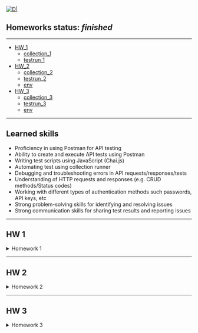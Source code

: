 [![D|](https://lentux-informatica.com/wp-content/uploads/2018/05/postman-logo.png)](https://www.postman.com/)
## __Homeworks status:__ _finished_
---
-  [HW_1](#hw_1)
    - [collection_1][hw1col_link]
    - [testrun_1][hw1test_link]
- [HW_2](#hw_2)
    - [collection_2][hw2col_link]
    - [testrun_2][hw2test_link]
    - [env][hw2env_link]
- [HW_3](#hw_3)
    - [collection_3][hw3col_link]
    - [testrun_3][hw3test_link]
    - [env][hw3env_link]
--- 

## Learned skills

-   Proficiency in using Postman for API testing 
-   Ability to create and execute API tests using Postman 
-   Writing test scripts using JavaScript (Chai.js)
-   Automating test using collection runner
-   Debugging and troubleshooting errors in API requests/responses/tests
-   Understanding of HTTP requests and responses (e.g. CRUD methods/Status codes)
-   Working with different types of authentication methods such passwords, API keys, etc
-   Strong problem-solving skills for identifying and resolving issues
-   Strong communication skills for sharing test results and reporting issues

---

## HW 1 <a name="hw_1"></a>

<details>
<summary>Homework 1</summary>

*Main task: Создать запросы в Postman.*
```javascript
Protocol: http
IP: **
Port: 5005
```

```javascript
EP_1
Method: GET
EndPoint: /get_method
    request url params: 
    name: str
    age: int
        response: 
        [   “Str”,
            “Str”]
```

```javascript
EP_2
Method: POST
EndPoint: /user_info_3
request form data: 
 name: str
 age: int
 salary: int

response: 
{'name': name,
          'age': age,
          'salary': salary,
          'family': {'children': [['Alex', 24], ['Kate', 12]],
                     'u_salary_1_5_year': salary * 4}}
```

```javascript
EP_3
Method: GET
EndPoint: /object_info_1
request url params: 
 name: str
 age: int
 weight: int

response: 
{'name': name,
          'age': age,
          'daily_food': weight * 0.012,
          'daily_sleep': weight * 2.5}
```

```javascript
EP_4
Method: GET
EndPoint: /object_info_2
request url params: 
 name: str
 age: int
 salary: int

response: 
{'start_qa_salary': salary,
          'qa_salary_after_6_months': salary * 2,
          'qa_salary_after_12_months': salary * 2.7,
          'qa_salary_after_1.5_year': salary * 3.3,
          'qa_salary_after_3.5_years': salary * 3.8,
          'person': {'u_name': [user_name, salary, age],
                     'u_age': age,
                     'u_salary_5_years': salary * 4.2}
          }
```

```javascript
EP_5
Method: GET
EndPoint: /object_info_3
request url params: 
 name: str
 age: int
 salary: int

response: 
{'name': name,
          'age': age,
          'salary': salary,
          'family': {'children': [['Alex', 24], ['Kate', 12]],
                     'pets': {'cat':{'name':'Sunny',
                                     'age': 3},
                              'dog':{'name':'Luky',
                                     'age': 4}},
                     'u_salary_1_5_year': salary * 4}
          }
```

```javascript
EP_6
Method: GET
EndPoint: /object_info_4
request url params: 
 name: str
 age: int
 salary: int

response: 
{'name': name,
          'age': int(age),
          'salary': [salary, str(salary * 2), str(salary * 3)]}
```

```javascript
EP_7
Method: POST
EndPoint: /user_info_2
request form data: 
 name: str
 age: int
 salary: int

response: 
{'start_qa_salary': salary,
          'qa_salary_after_6_months': salary * 2,
          'qa_salary_after_12_months': salary * 2.7,
          'qa_salary_after_1.5_year': salary * 3.3,
          'qa_salary_after_3.5_years': salary * 3.8,
          'person': {'u_name': [user_name, salary, age],
                     'u_age': age,
                     'u_salary_5_years': salary * 4.2}
          }
```
<details>
<summary>Screen_RunClc</summary>
    
<img src ="https://github.com/Foxive/Postman/blob/main/Postman.HW_1_RunClc.png?raw=true">
    
</details>
</details>

---
## HW 2 <a name="hw_2"></a>

<details>
<summary>Homework 2</summary>

*Main tasks:* 
* Отправить запрос
* Проверить статус код (== 200)
* Проверить доп. параметры с помощью тестов

<details>
<summary>Screen_RunClc</summary>

<img src ="https://github.com/Foxive/Postman/blob/main/Postman.HW_2_RunClc.png?raw=true">

</details>

<details>
<summary>Tasks</summary>
<details>
<summary>Task 1 (EP_1)</summary>

```javascript
{{url}}/first
1. Отправить запрос.
2. Статус код 200
3. Проверить, что в body приходит правильный string.
```

</details>
<details>
<summary>Task 2 (EP_2)</summary>

```javascript
{{url}}/user_info_3
1. Отправить запрос.
2. Статус код 200
3. Спарсить response body в json.
4. Проверить, что name в ответе равно name s request (name вбить руками.)
5. Проверить, что age в ответе равно age s request (age вбить руками.)
6. Проверить, что salary в ответе равно salary s request (salary вбить руками.)
7. Спарсить request.
8. Проверить, что name в ответе равно name s request (name забрать из request.)
9. Проверить, что age в ответе равно age s request (age забрать из request.)
10. Проверить, что salary в ответе равно salary s request (salary забрать из request.)
11. Вывести в консоль параметр family из response.
12. Проверить что u_salary_1_5_year в ответе равно salary*4 (salary забрать из request)
```

</details>
<details>
<summary>Task 3 (EP_3)</summary>

```javascript
{{url}}/object_info_3
1. Отправить запрос.
2. Статус код 200
3. Спарсить response body в json.
4. Спарсить request.
5. Проверить, что name в ответе равно name s request (name забрать из request.)
6. Проверить, что age в ответе равно age s request (age забрать из request.)
7. Проверить, что salary в ответе равно salary s request (salary забрать из request.)
8. Вывести в консоль параметр family из response.
9. Проверить, что у параметра dog есть параметры name.
10. Проверить, что у параметра dog есть параметры age.
11. Проверить, что параметр name имеет значение Luky.
12. Проверить, что параметр age имеет значение 4.
```

</details>
<details>
<summary>Task 4 (EP_4)</summary>

```javascript
{{url}}/object_info_4
1. Отправить запрос.
2. Статус код 200
3. Спарсить response body в json.
4. Спарсить request.
5. Проверить, что name в ответе равно name s request (name забрать из request.)
6. Проверить, что age в ответе равно age из request (age забрать из request.)
7. Вывести в консоль параметр salary из request.
8. Вывести в консоль параметр salary из response.
9. Вывести в консоль 0-й элемент параметра salary из response.
10. Вывести в консоль 1-й элемент параметра salary параметр salary из response.
11. Вывести в консоль 2-й элемент параметра salary параметр salary из response.
12. Проверить, что 0-й элемент параметра salary равен salary из request (salary забрать из request.)
13. Проверить, что 1-й элемент параметра salary равен salary*2 из request (salary забрать из request.)
14. Проверить, что 2-й элемент параметра salary равен salary*3 из request (salary забрать из request.)
15. Создать в окружении переменную name
16. Создать в окружении переменную age
17. Создать в окружении переменную salary
18. Передать в окружение переменную name
19. Передать в окружение переменную age
20. Передать в окружение переменную salary
21. Написать цикл который выведет в консоль по порядку элементы списка из параметра salary.
```

</details>
<details>
<summary>Task 5 (EP_5)</summary>

```javascript
{{url}}/user_info_2
1. Вставить параметр salary из окружения в request
2. Вставить параметр age из окружения в age
3. Вставить параметр name из окружения в name
4. Отправить запрос.
5. Статус код 200
6. Спарсить response body в json.
7. Спарсить request.
8. Проверить, что json response имеет параметр start_qa_salary
9. Проверить, что json response имеет параметр qa_salary_after_6_months
10. Проверить, что json response имеет параметр qa_salary_after_12_months
11. Проверить, что json response имеет параметр qa_salary_after_1.5_year
12. Проверить, что json response имеет параметр qa_salary_after_3.5_years
13. Проверить, что json response имеет параметр person
14. Проверить, что параметр start_qa_salary равен salary из request (salary забрать из request.)
15. Проверить, что параметр qa_salary_after_6_months равен salary*2 из request (salary забрать из request.)
16. Проверить, что параметр qa_salary_after_12_months равен salary*2.7 из request (salary забрать из request.)
17. Проверить, что параметр qa_salary_after_1.5_year равен salary*3.3 из request (salary забрать из request.)
18. Проверить, что параметр qa_salary_after_3.5_years равен salary*3.8 из request (salary забрать из request.)
19. Проверить, что в параметре person, 1-й элемент из u_name равен salary из request (salary забрать из request.)
20. Проверить, что что параметр u_age равен age из request (age забрать из request.)
21. Проверить, что параметр u_salary_5_years равен salary*4.2 из request (salary забрать из request.)
22. ***Написать цикл который выведет в консоль по порядку элементы списка из параметра person.
```

</details>
</details>


<details>
<summary>Code</summary>
<details>
<summary>Task 1 (EP_1)</summary>

```javascript
// Парсим ответ
var testBody = pm.response.text();
// 2. Статус код 200
pm.test("Status code is 200", function () {
    pm.response.to.have.status(200);
});
// 3. Проверить, что в body приходит правильный string.
pm.test("Body matches string", function () {
    pm.expect(pm.response.text()).to.include("This is the first responce from server!ss");
});
pm.test("Body is correct", function () {
    pm.response.to.have.body(testBody);
});
```

</details>
<details>
<summary>Task 2 (EP_2)</summary>

```javascript
// 2. Статус код 200
pm.test("Status code is 200", function () {
    pm.response.to.have.status(200);
});
// 3. Спарсить response body в json.
const responseJson = pm.response.json();
// 4. Проверить, что name в ответе равно name s request (name вбить руками.)
pm.test("Person is John", () => {
  pm.expect(responseJson.name).to.eql("John");
});
// 5. Проверить, что age в ответе равно age s request (age вбить руками.)
pm.test("Age is 25", () => {
  pm.expect(responseJson.age).to.eql+(25);
});
// 6. Проверить, что salary в ответе равно salary s request (salary вбить руками.)
pm.test("Salary is 1000", () => {
  pm.expect(responseJson.salary).to.eql(1000);
});
// 7. Спарсить request.
var requestdata = request.data;
// 8. Проверить, что name в ответе равно name s request (name забрать из request.)
pm.test("Person name is valid", () => {
  pm.expect(responseJson.name).to.eql(requestdata.name);
});
// 9. Проверить, что age в ответе равно age s request (age забрать из request.)
pm.test("Person age is valid", () => {
  pm.expect(responseJson.age).to.eql(requestdata.age);
});
// 10. Проверить, что salary в ответе равно salary s request (salary забрать из request.)
pm.test("Person salary is valid", () => {
  pm.expect(responseJson.salary).to.eql(+requestdata.salary);
});
// 11. Вывести в консоль параметр family из response.
console.log (responseJson.family)
// 12. Проверить что u_salary_1_5_year в ответе равно salary*4 (salary забрать из request)
pm.test("Server logic works out multiplication", () => {
  pm.expect(responseJson.family.u_salary_1_5_year).to.eql(requestdata.salary*4);
});
```
</details>
<details>
<summary>Task 3 (EP_3)</summary>

```javascript
// 2. Статус код 200
pm.test("Status code is 200", function () {
    pm.response.to.have.status(200);
});
// 3. Спарсить response body в json.
const responseJson = pm.response.json();
// 4. Спарсить request
var requestdata = pm.request.url.query.toObject();
// 5. Проверить, что name в ответе равно name s request (name забрать из request.)
pm.test("Person name is valid", () => {
  pm.expect(responseJson.name).to.eql(requestdata.name);
});
// 6. Проверить, что age в ответе равно age s request (age забрать из request.)
pm.test("Person age is valid", () => {
  pm.expect(responseJson.age).to.eql(requestdata.age);
});
// 7. Проверить, что salary в ответе равно salary s request (salary забрать из request.)
pm.test("Person salary is valid", () => {
  pm.expect(responseJson.salary).to.eql(+requestdata.salary);
});
// 8. Вывести в консоль параметр family из response.
console.log (responseJson.family)
// 9. Проверить, что у параметра dog есть параметры name.
pm.test("Dog name is valid", () => {
  pm.expect(responseJson.family.pets.dog).to.have.property("name");
});
// 10. Проверить, что у параметра dog есть параметры age.
pm.test("Dog age is valid", () => {
  pm.expect(responseJson.family.pets.dog).to.have.property("age");
});
// 11. Проверить, что параметр name имеет значение Luky.
pm.test("Dog name is Luky", () => {
  pm.expect(responseJson.family.pets.dog.name).to.eql("Luky")
});
// 12. Проверить, что параметр age имеет значение 4.
pm.test("Dog age is 4", () => {
  pm.expect(responseJson.family.pets.dog.age).to.eql(4)
});
```
</details>
<details>
<summary>Task 4 (EP_4)</summary>

```javascript
// 2. Статус код 200
pm.test("Status code is 200", function () {
    pm.response.to.have.status(200);
});
// 3. Спарсить response body в json.
const responseJson = pm.response.json();
// 4. Спарсить request
var requestdata = pm.request.url.query.toObject();
// 5. Проверить, что name в ответе равно name s request (name забрать из request.)
pm.test("Person name is valid", () => {
  pm.expect(responseJson.name).to.eql(requestdata.name);
});
// 6. Проверить, что age в ответе равно age s request (age забрать из request.)
pm.test("Person age is valid", () => {
  pm.expect(responseJson.age).to.eql(+requestdata.age);
});
// 7. Вывести в консоль параметр salary из request.
console.log(requestdata.salary)
// 8. Вывести в консоль параметр salary из response.
console.log(responseJson.salary)
// 9. Вывести в консоль 0-й элемент параметра salary из response.
console.log(responseJson.salary[0])
// 10. Вывести в консоль 1-й элемент параметра salary параметр salary из response.
console.log(responseJson.salary[1])
// 11. Вывести в консоль 2-й элемент параметра salary параметр salary из response.
console.log(responseJson.salary[2])
// 12. Проверить, что 0-й элемент параметра salary равен salary из request (salary забрать из request.)
pm.test("Server response equal request ", () => {
  pm.expect(responseJson.salary[0]).to.eql(+requestdata.salary);
});
// 13. Проверить, что 1-й элемент параметра salary равен salary*2 из request (salary забрать из request.)
pm.test("Server response equal request ", () => {
  pm.expect(+responseJson.salary[1]).to.eql(requestdata.salary*2);
});
// 14. Проверить, что 2-й элемент параметра salary равен salary*3 из request (salary забрать из request.)
pm.test("Server response equal request ", () => {
  pm.expect(+responseJson.salary[2]).to.eql(requestdata.salary*3);
});
// 15. Создать в окружении переменную name
pm.environment.set("name", " ");
// 16. Создать в окружении переменную age
pm.environment.set("age", " ");
// 17. Создать в окружении переменную salary
pm.environment.set("salary", " ");
// 18. Передать в окружение переменную name
pm.environment.set("name", requestdata.name);
// 19. Передать в окружение переменную age
pm.environment.set("age", requestdata.age);
// 20. Передать в окружение переменную salary
pm.environment.set("salary", requestdata.salary);
// // 21. Написать цикл который выведет в консоль по порядку элементы списка из параметра salary.
var arr = responseJson.salary
console.log ('asd')
arr.forEach(function(item, i, arr) {
    console.log ('Текущий элемент списка: ', i, ' имеет значение =', item)
})
```
</details>
<details>
<summary>Task 5 (EP_5)</summary>

```javascript
// 5. Статус код 200
pm.test("Status code is 200", function () {
    pm.response.to.have.status(200);
});
// 6. Спарсить response body в json.
const responseJson = pm.response.json();
// // 7. Спарсить request
var requestdata = request.data
console.log(requestdata)
// // 8. Проверить, что json response имеет параметр start_qa_salary
pm.test("Json response have property start_qa_salary", () => {
  pm.expect(responseJson).to.have.property("start_qa_salary")
});
// 9. Проверить, что json response имеет параметр qa_salary_after_6_months
pm.test("Json response have property qa_salary_after_6_months", () => {
  pm.expect(responseJson).to.have.property("qa_salary_after_6_months")
});
// 10. Проверить, что json response имеет параметр qa_salary_after_12_months
pm.test("Json response have property qa_salary_after_12_months", () => {
  pm.expect(responseJson).to.have.property("qa_salary_after_12_months")
});
// 11. Проверить, что json response имеет параметр qa_salary_after_1.5_year
pm.test("Json response have property qa_salary_after_1.5_year", () => {
  pm.expect(responseJson).to.have.property("qa_salary_after_1.5_year")
});
// 12. Проверить, что json response имеет параметр qa_salary_after_3.5_years
pm.test("Json response have property qa_salary_after_3.5_years", () => {
  pm.expect(responseJson).to.have.property("qa_salary_after_3.5_years")
});
// 13. Проверить, что json response имеет параметр person
pm.test("Json response have property person", () => {
  pm.expect(responseJson).to.have.property("person")
});
// 14. Проверить, что параметр start_qa_salary равен salary из request (salary забрать из request.)
pm.test("Param response start_qa_salary eql salary from request", () => {
    pm.expect(responseJson.start_qa_salary).to.eql(+requestdata.salary);
});
// 15. Проверить, что параметр qa_salary_after_6_months равен salary*2 из request (salary забрать из request.)
pm.test("Param response qa_salary_after_6_months eql salary*2 from request", () => {
    pm.expect(responseJson.qa_salary_after_6_month).to.eql+(requestdata.salary*2);
});
// 16. Проверить, что параметр qa_salary_after_12_months равен salary*2.7 из request (salary забрать из request.)
pm.test("Param response qa_salary_after_12_months eql salary*2 from request", () => {
    pm.expect(responseJson.qa_salary_after_12_month).to.eql+(requestdata.salary*2.7);
});
// 17. Проверить, что параметр qa_salary_after_1.5_year равен salary*3.3 из request (salary забрать из request.)
pm.test("Param response qa_salary_after_1.5_years eql salary*2 from request", () => {
    pm.expect(responseJson["qa_salary_after_1.5_years"]).to.eql+(requestdata.salary*3.3);
});
// 18. Проверить, что параметр qa_salary_after_3.5_years равен salary*3.8 из request (salary забрать из request.)
pm.test("Param response qa_salary_after_3.5_years eql salary*2 from request", () => {
    pm.expect(responseJson["qa_salary_after_3.5_years"]).to.eql+(requestdata.salary*3.8);
});
// 19. Проверить, что в параметре person, 1-й элемент из u_name равен salary из request (salary забрать из request.)
pm.test("1st element in param person from u_name = salary", () => {
    pm.expect(responseJson.person.u_name[1]).to.eql+(requestdata.salary);
});
// 20. Проверить, что что параметр u_age равен age из request (age забрать из request.)
pm.test("Param age from u_name = age", () => {
    pm.expect(responseJson.person.u_name[2]).to.eql+(requestdata.age);
});
// 21. Проверить, что параметр u_salary_5_years равен salary*4.2 из request (salary забрать из request.)
pm.test("Param u_salary_5_years", () => {
    pm.expect(responseJson.person.u_salary_5_years).to.eql+(requestdata.salary*4.2);
});
// 22. ***Написать цикл который выведет в консоль по порядку элементы списка из параметра person.
for (i in responseJson.person) {
 console.log('Element: ', responseJson.person[i]);
}
```

</details>
</details>
</details>

---

## HW 3 <a name="hw_3"></a>
<details>
<summary>Homework 3</summary>


*Main tasks:* 
*  Отправить запрос
*  Получить токен
*  Проверить доп. параметры с помощью тестов


<details>
<summary>Screen_RunClc</summary>

<img src ="https://github.com/Foxive/Postman/blob/main/Postman.HW_3_RunClc.png?raw=true">

</details>

<details>
<summary>Tasks</summary>
<details>
<summary>Task 1 (EP_1)</summary>

```javascript
POST
{{url}}/login
login : str (кроме /)
password : str
Приходящий токен необходимо передать во все остальные запросы.
```

</details>
<details>
<summary>Task 2 (EP_2)</summary>

```javascript
{{url}}/user_info
    req. (RAW JSON)
    POST
    age: int
    salary: int
    name: str
    auth_token
    resp.
    {'start_qa_salary':salary,
    'qa_salary_after_6_months': salary * 2,
    'qa_salary_after_12_months': salary * 2.9,
    'person': {'u_name':[user_name, salary, age],
                                'u_age':age,
                                'u_salary_1.5_year': salary * 4}
                                }
Тесты:
1) Статус код 200
2) Проверка структуры json в ответе.
3) В ответе указаны коэффициенты умножения salary, напишите тесты по проверке правильности результата перемножения на коэффициент.
4) Достать значение из поля 'u_salary_1.5_year' и передать в поле salary запроса {{url}}/get_test_user

```
</details>
<details>
<summary>Task 3 (EP_3)</summary>

```javascript
{{url}}/new_data
    req.
    POST
    age: int
    salary: int
    name: str
    auth_token
    Resp.
    {'name':name,
    'age': int(age),
    'salary': [salary, str(salary*2), str(salary*3)]}
Тесты:
1) Статус код 200
2) Проверка структуры json в ответе.
3) В ответе указаны коэффициенты умножения salary, напишите тесты по проверке правильности результата перемножения на коэффициент.
4) проверить, что 2-й элемент массива salary больше 1-го и 0-го

```
</details>
<details>
<summary>Task 4 (EP_4)</summary>

```javascript
 {{url}}/test_pet_info    
    req.
    POST
    age: int
    weight: int
    name: str
    auth_token
    Resp.  
    {'name': name,
    'age': age,
    'daily_food':weight * 0.012,
    'daily_sleep': weight * 2.5}
Тесты:
1) Статус код 200
2) Проверка структуры json в ответе.
3) В ответе указаны коэффициенты умножения weight, напишите тесты по проверке правильности результата перемножения на коэффициент.
```
</details>
<details>
<summary>Task 5 (EP_5)</summary>

```javascript
{{url}}/get_test_user
    req.
    POST
    age: int
    salary: int
    name: str
    auth_token

    Resp.
    {'name': name,
    'age':age,
    'salary': salary,
    'family':{'children':[['Alex', 24],['Kate', 12]],
    'u_salary_1.5_year': salary * 4}
    }
Тесты:
1) Статус код 200
2) Проверка структуры json в ответе.
3) Проверить что занчение поля name = значению переменной name из окружения
4) Проверить что занчение поля age в ответе соответсвует отправленному в запросе значению поля age
```

</details>
<details>
<summary>Task 6 (EP_6)</summary>

```javascript
{{url_alt}}/currency
    req.
    POST
    auth_token
    Resp. Передаётся список массив объектов.
    [
    {"Cur_Abbreviation": str,
    "Cur_ID": int,
    "Cur_Name": str
    }
    …
    {"Cur_Abbreviation": str,
    "Cur_ID": int,
    "Cur_Name": str
    }]
Тесты:
1) Можете взять любой объект из присланного списка, используйте js random.
В объекте возьмите Cur_ID и передать через окружение в следующий запрос.
```

</details>
<details>
<summary>Task 7 (EP_7)</summary>

```javascript
{{url_alt}}/curr_byn
    req.
    POST
    auth_token
    curr_code: int
    Resp.
    {
        "Cur_Abbreviation": str
        "Cur_ID": int,
        "Cur_Name": str,
        "Cur_OfficialRate": float,
        "Cur_Scale": int,
        "Date": str
}
Тесты:
1) Статус код 200
2) Проверка структуры json в ответе.
```

</details>
<details>
<summary>Task 7** (EP_7(js)</summary>

```javascript
1) получить список валют
2) итерировать список валют
3) в каждой итерации отправлять запрос на сервер для получения курса каждой валюты
4) если возвращается 500 код, переходим к следующей итреации
5) если получаем 200 код, проверяем response json на наличие поля "Cur_OfficialRate"
6) если поле есть, пишем в консоль инфу про фалюту в виде response
{
    "Cur_Abbreviation": str
    "Cur_ID": int,
    "Cur_Name": str,
    "Cur_OfficialRate": float,
    "Cur_Scale": int,
    "Date": str
}
7) переходим к следующей итерации
```
</details>
</details>

<details>
<summary> Code </summary>
<details>
<summary>Task 1 (EP_1)</summary>

```javascript
pm.test("Status code is 200", function () {
    pm.response.to.have.status(200);
});
// parse token from response
let token = pm.response.json().token
// set token_env var
pm.environment.set("token", token);
```

</details>
<details>
<summary>Task 2 (EP_2)</summary>

```javascript
// 1) Статус код 200
pm.test("Status code is 200", function () {
    pm.response.to.have.status(200);
});
// 2) Проверка структуры json в ответе.
let request_raw = JSON.parse(pm.request.body.raw)
let schema = {
    "type": "object",
    "required": [
        "person",
        "qa_salary_after_12_months",
        "qa_salary_after_6_months",
        "start_qa_salary"
    ],
    "properties": {
        "person": {
            "type": "object",
            "required" : [
                "u_age",
                "u_name",
                "u_salary_1_5_year"
            ],
            "properties":{
                "u_age": {"type" : "integer"},
                "u_name": {"type": "array"},
                "u_salary_1_5_year": {"type": "integer"},
                "u_salary": {"type": "integer"
                }
            }
        },
        "qa_salary_after_12_months": {"type": "number"},
        "qa_salary_after_6_months": {"type": "integer"},
        "start_qa_salary": {"type": "integer"}
    }
}
pm.test("Scheme is correct", function () {
    pm.response.to.have.jsonSchema(schema)
});
// 3) В ответе указаны коэффициенты умножения salary, напишите тесты по проверке правильности результата перемножения на коэффициент.
let respJson = pm.response.json()
pm.test("Server logic (multiplication factor) works ", function () {
        pm.expect(respJson.person.u_salary_1_5_year).to.eql(request_raw.salary*4),
        pm.expect(respJson.start_qa_salary).to.eql(request_raw.salary),
        pm.expect(respJson.qa_salary_after_12_months).to.eql(request_raw.salary*2.9),
        pm.expect(respJson.qa_salary_after_6_months).to.eql(request_raw.salary*2)
});
// 4) Достать значение из поля 'u_salary_1.5_year' и передать в поле salary запроса {{url}}/get_test_user
pm.environment.set("salary_get_test_user", respJson.person.u_salary_1_5_year);
```
</details>
<details>
<summary>Task 3 (EP_3)</summary>

```javascript
// 1) Статус код 200
pm.test("Status code is 200", function () {
    pm.response.to.have.status(200);
});
// 2) Проверка структуры json в ответе.
let schema = {
    "type": "object",
    "requred": [
        "age",
        "name",
        "salary"
    ],
    "properties": {
        "age" : {"type": "integer"},
        "name" : {"type": "string"},
        "salary" : {"type": "array"},
    }
}
pm.test("Scheme is correct", function () {
    pm.response.to.have.jsonSchema(schema)
});
// 3) В ответе указаны коэффициенты умножения salary, напишите тесты по проверке правильности результата перемножения на коэффициент.
let respJson = pm.response.json()
let request_raw = pm.request.body.formdata.get("salary")
pm.test("Server logic (multiplication factor) works ", function () {
        pm.expect(respJson.salary[0]).to.eql+(request_raw.salary),
        pm.expect(respJson.salary[1]).to.eql+(request_raw.salary*2),
        pm.expect(respJson.salary[2]).to.eql+(request_raw.salary*3)
});
// 4) проверить, что 2-й элемент массива salary больше 1-го и 0-го
pm.test("2nd array element > 1 and 0 ", function () {
        pm.expect(respJson.salary[2]).to.gt+(respJson.salary[0])
        pm.expect(+respJson.salary[2]).to.be.above(+respJson.salary[1])
});
```
</details>
<details>
<summary>Task 4 (EP_4)</summary>

```javascript
// 1) Статус код 200
pm.test("Status code is 200", function () {
    pm.response.to.have.status(200);
});
// 2) Проверка структуры json в ответе.
let schema = {
    "type": "object",
    "requred": [
        "age",
        "name",
        "daily_food",
        "daily_sleep"
    ],
    "properties": {
        "age" : {"type": "integer"},
        "name" : {"type": "string"},
        "daily_food" : {"type": "number"},
        "daily_sleep" : {"type": "number"},
    }
}
pm.test("Scheme is correct", function () {
    pm.response.to.have.jsonSchema(schema)
});
// 3) В ответе указаны коэффициенты умножения weight, напишите тесты по проверке правильности результата перемножения на коэффициент.
let respJson = pm.response.json()
let request_raw = pm.request.body.formdata.get("weight")
pm.test("Server logic (multiplication weight factor) works ", function () {
        pm.expect(respJson.daily_food).to.eql(request_raw*0.012),
        pm.expect(respJson.daily_sleep).to.eql(request_raw*2.5)
});
```
</details>
<details>
<summary>Task 5 (EP_5)</summary>

```javascript
// 1) Статус код 200
pm.test("Status code is 200", function () {
    pm.response.to.have.status(200);
});
// 2) Проверка структуры json в ответе.
let schema = {
    "type": "object",
    "requred": [
        "age",
        "family",
        "name",
        "salary"
    ],
    "properties": {
        "age" : {"type": "string"},
        "family" : {"type": "object", "required": ["children", "u_salary_1_5_year" ], "properties": { "children" : { "type": "array"}, "u_salary_1_5_year" : {"type" : "integer"}}},
        "name" : {"type": "string"},
        "salary" : {"type": "integer"},
    }
}
pm.test("Scheme is correct", function () {
    pm.response.to.have.jsonSchema(schema)
});
// 3) Проверить что занчение поля name = значению переменной name из окружения
let respJson = pm.response.json()
// let request_raw = pm.request.body.formdata.get("weight")
pm.environment.set("name", "John");
pm.test("Resp name = var name from env ", function () {
        pm.expect(respJson.name).to.eql(pm.environment.get("name"))
});
// 4) Проверить что занчение поля age в ответе соответсвует отправленному в запросе значению поля age
pm.environment.set("age", 25);
pm.test("Resp age = var age from env ", function () {
        pm.expect(respJson.age).to.eql+(pm.environment.get("age"))
});
```

</details>
<details>
<summary>Task 6 (EP_6)</summary>

```javascript
function getRandomInt(max) {
  return Math.floor(Math.random() * max);
}
var random_num = getRandomInt(118)
// 1) Можете взять любой объект из присланного списка, используйте js random.
// В объекте возьмите Cur_ID и передать через окружение в следующий запрос.
//команда для отладки
// console.log(random_num)
// парсим ответ
let request_info = pm.response.json()
// забираем из ответа нужный рандомный айди
let Info_from_curr = request_info[random_num].Cur_ID
pm.environment.set("Cur_ID", Info_from_curr);
```

</details>
<details>
<summary>Task 7 (EP_7)</summary>

```javascript
// 1) Статус код 200
pm.test("Status code is 200", function () {
    pm.response.to.have.status(200);
});
// 2) Проверка структуры json в ответе.
let scheme = {
    "type": "object",
    "required": [ "Cur_Abbreviation", "Cur_ID", "Cur_Name", "Cur_OfficialRate", "Cur_Scale", "Date"],
    "properties": { "Cur_Abbreviation": {"type" : "string"}, "Cur_ID":{"type":"integer"}, "Cur_Name":{"type":"string"}, "Cur_OfficialRate":{"type":"number"}, "Cur_Scale":{"type":"integer"}, "Date":{"type": "string", "format": "date"}
    }
}
pm.test("Response json scheme is ok", function () {
    pm.response.to.have.jsonSchema(scheme)
});
```

</details>
<details>
<summary>Task 7** (EP_7(js)</summary>

```javascript
// 1) получить список валют
// 2) итерировать список валют
// 3) в каждой итерации отправлять запрос на сервер для получения курса каждой валюты
// 4) если возвращается 500 код, переходим к следующей итреации
// 5) если получаем 200 код, проверяем response json на наличие поля "Cur_OfficialRate"
// 6) если поле есть, пишем в консоль инфу про фалюту в виде response
// {
//     "Cur_Abbreviation": str
//     "Cur_ID": int,
//     "Cur_Name": str,
//     "Cur_OfficialRate": float,
//     "Cur_Scale": int,
//     "Date": str
// }
// 7) переходим к следующей итерации
var info = pm.response.json()
let data1 = info.length
for (var index = 0; index < data1; index++){
    var new_id = info[index].Cur_ID
    var connection = {
    url: pm.environment.get("url_alt")+'/curr_byn',
    method: 'POST',
    header: {'Postman-Token': '23a390b7-9bb2-4ddb-8715-b9d3240a49bd', 
            'Content-Type':'multipart/form-data boundary=--------------------------924870078785244570813508', 
            'Content-Length':'278'}, 
    body: {
        mode: 'formdata',
        formdata: [ {'key': 'auth_token', 'value': 123},
                    {'key': 'curr_code', 'value': new_id}
                 ]
        }
};
     pm.sendRequest(connection, function (err, res) {
                if(res.code == 200){
                var jsonData = res.json();
                    if(pm.expect(jsonData).to.have.any.keys("Cur_OfficialRate")){
                    console.log(jsonData);}
                }})}
```

</details>
</details>





[//]: # (Reference links)
[hw1test_link]: <https://github.com/Foxive/Postman/tree/main/Postman.HW_1.postman_test_run.json>
[hw1col_link]: <https://github.com/Foxive/Postman/tree/main/Postman.HW_1.postman_collection.json>
[hw2test_link]: <https://github.com/Foxive/Postman/tree/main/Postman.HW_2.postman_test_run.json>
[hw2col_link]: <https://github.com/Foxive/Postman/tree/main/Postman.HW_2.postman_collection.json>
[hw2env_link]: <https://github.com/Foxive/Postman/tree/main/HW_2.postman_environment.json>
[hw3col_link]: <https://github.com/Foxive/Postman/tree/main/Postman.HW_3.postman_collection.json>
[hw3test_link]: <https://github.com/Foxive/Postman/tree/main/Postman.HW_3.postman_test_run.json>
[hw3env_link]: <https://github.com/Foxive/Postman/tree/main/HW_3.postman_environment.json>

